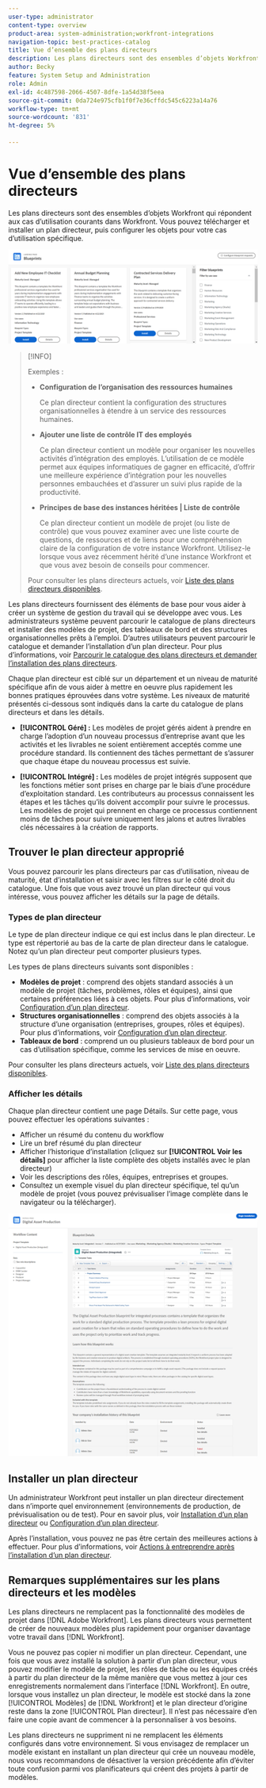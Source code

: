 ```yaml
---
user-type: administrator
content-type: overview
product-area: system-administration;workfront-integrations
navigation-topic: best-practices-catalog
title: Vue d’ensemble des plans directeurs
description: Les plans directeurs sont des ensembles d’objets Workfront qui répondent aux cas d’utilisation courants dans Workfront. Vous pouvez télécharger et installer un plan directeur, puis configurer les objets pour votre cas d’utilisation spécifique.
author: Becky
feature: System Setup and Administration
role: Admin
exl-id: 4c487598-2066-4507-8dfe-1a54d38f5eea
source-git-commit: 0da724e975cfb1f0f7e36cffdc545c6223a14a76
workflow-type: tm+mt
source-wordcount: '831'
ht-degree: 5%

---
```


# Vue d’ensemble des plans directeurs

<!--Audited: 01/2024-->

Les plans directeurs sont des ensembles d’objets Workfront qui répondent aux cas d’utilisation courants dans Workfront. Vous pouvez télécharger et installer un plan directeur, puis configurer les objets pour votre cas d’utilisation spécifique.

![](assets/blueprints-main-page-catalog.png)

>[!INFO]
>
>Exemples :
>
>* **Configuration de l’organisation des ressources humaines**
>
>   Ce plan directeur contient la configuration des structures organisationnelles à étendre à un service des ressources humaines.
>
>* **Ajouter une liste de contrôle IT des employés**
>
>   Ce plan directeur contient un modèle pour organiser les nouvelles activités d’intégration des employés. L’utilisation de ce modèle permet aux équipes informatiques de gagner en efficacité, d’offrir une meilleure expérience d’intégration pour les nouvelles personnes embauchées et d’assurer un suivi plus rapide de la productivité.
>
>* **Principes de base des instances héritées | Liste de contrôle**
>
>    Ce plan directeur contient un modèle de projet (ou liste de contrôle) que vous pouvez examiner avec une liste courte de questions, de ressources et de liens pour une compréhension claire de la configuration de votre instance Workfront. Utilisez-le lorsque vous avez récemment hérité d’une instance Workfront et que vous avez besoin de conseils pour commencer.
>
>Pour consulter les plans directeurs actuels, voir [Liste des plans directeurs disponibles](/help/quicksilver/administration-and-setup/blueprints/list-of-available-blueprints.md).


Les plans directeurs fournissent des éléments de base pour vous aider à créer un système de gestion du travail qui se développe avec vous. Les administrateurs système peuvent parcourir le catalogue de plans directeurs et installer des modèles de projet, des tableaux de bord et des structures organisationnelles prêts à l’emploi. D’autres utilisateurs peuvent parcourir le catalogue et demander l’installation d’un plan directeur. Pour plus d’informations, voir [Parcourir le catalogue des plans directeurs et demander l’installation des plans directeurs](../../administration-and-setup/blueprints/browse-catalog.md).

Chaque plan directeur est ciblé sur un département et un niveau de maturité spécifique afin de vous aider à mettre en oeuvre plus rapidement les bonnes pratiques éprouvées dans votre système. Les niveaux de maturité présentés ci-dessous sont indiqués dans la carte du catalogue de plans directeurs et dans les détails.

* **[!UICONTROL Géré] :** Les modèles de projet gérés aident à prendre en charge l’adoption d’un nouveau processus d’entreprise avant que les activités et les livrables ne soient entièrement acceptés comme une procédure standard. Ils contiennent des tâches permettant de s’assurer que chaque étape du nouveau processus est suivie.

* **[!UICONTROL Intégré] :** Les modèles de projet intégrés supposent que les fonctions métier sont prises en charge par le biais d’une procédure d’exploitation standard. Les contributeurs au processus connaissent les étapes et les tâches qu’ils doivent accomplir pour suivre le processus. Les modèles de projet qui prennent en charge ce processus contiennent moins de tâches pour suivre uniquement les jalons et autres livrables clés nécessaires à la création de rapports.

## Trouver le plan directeur approprié

Vous pouvez parcourir les plans directeurs par cas d’utilisation, niveau de maturité, état d’installation et saisir avec les filtres sur le côté droit du catalogue. Une fois que vous avez trouvé un plan directeur qui vous intéresse, vous pouvez afficher les détails sur la page de détails.

### Types de plan directeur

Le type de plan directeur indique ce qui est inclus dans le plan directeur. Le type est répertorié au bas de la carte de plan directeur dans le catalogue. Notez qu’un plan directeur peut comporter plusieurs types.

Les types de plans directeurs suivants sont disponibles :

* **Modèles de projet** : comprend des objets standard associés à un modèle de projet (tâches, problèmes, rôles et équipes), ainsi que certaines préférences liées à ces objets. Pour plus d’informations, voir [Configuration d’un plan directeur](../../administration-and-setup/blueprints/configure-template-package.md).
* **Structures organisationnelles** : comprend des objets associés à la structure d’une organisation (entreprises, groupes, rôles et équipes). Pour plus d’informations, voir [Configuration d’un plan directeur](../../administration-and-setup/blueprints/configure-template-package.md).
* **Tableaux de bord** : comprend un ou plusieurs tableaux de bord pour un cas d’utilisation spécifique, comme les services de mise en oeuvre.
<!--
* Request queues: Includes one or more projects configured as request queues.
* Custom forms: Includes custom forms attached to another object type, such as a project or portfolio.
* Setup features: Includes one or more elements that are configured in the Setup area of Workfront, such as layout templates.
-->

Pour consulter les plans directeurs actuels, voir [Liste des plans directeurs disponibles](/help/quicksilver/administration-and-setup/blueprints/list-of-available-blueprints.md).

### Afficher les détails

Chaque plan directeur contient une page Détails. Sur cette page, vous pouvez effectuer les opérations suivantes :

* Afficher un résumé du contenu du workflow
* Lire un bref résumé du plan directeur
* Afficher l’historique d’installation (cliquez sur **[!UICONTROL Voir les détails]** pour afficher la liste complète des objets installés avec le plan directeur)
* Voir les descriptions des rôles, équipes, entreprises et groupes.
* Consultez un exemple visuel du plan directeur spécifique, tel qu’un modèle de projet (vous pouvez prévisualiser l’image complète dans le navigateur ou la télécharger).

![[!UICONTROL Détails du plan directeur] page](assets/blueprint-details-page-2022.png)

## Installer un plan directeur

Un administrateur Workfront peut installer un plan directeur directement dans n’importe quel environnement (environnements de production, de prévisualisation ou de test). Pour en savoir plus, voir [Installation d’un plan directeur](../../administration-and-setup/blueprints/blueprints-install.md) ou [Configuration d’un plan directeur](../../administration-and-setup/blueprints/configure-template-package.md).

Après l’installation, vous pouvez ne pas être certain des meilleures actions à effectuer. Pour plus d’informations, voir [Actions à entreprendre après l’installation d’un plan directeur](../../administration-and-setup/blueprints/best-next-actions-after-install.md).

## Remarques supplémentaires sur les plans directeurs et les modèles

Les plans directeurs ne remplacent pas la fonctionnalité des modèles de projet dans [!DNL Adobe Workfront]. Les plans directeurs vous permettent de créer de nouveaux modèles plus rapidement pour organiser davantage votre travail dans [!DNL Workfront].

Vous ne pouvez pas copier ni modifier un plan directeur. Cependant, une fois que vous avez installé la solution à partir d’un plan directeur, vous pouvez modifier le modèle de projet, les rôles de tâche ou les équipes créés à partir du plan directeur de la même manière que vous mettez à jour ces enregistrements normalement dans l’interface [!DNL Workfront]. En outre, lorsque vous installez un plan directeur, le modèle est stocké dans la zone [!UICONTROL Modèles] de [!DNL Workfront] et le plan directeur d’origine reste dans la zone [!UICONTROL Plan directeur]. Il n’est pas nécessaire d’en faire une copie avant de commencer à la personnaliser à vos besoins.

Les plans directeurs ne suppriment ni ne remplacent les éléments configurés dans votre environnement. Si vous envisagez de remplacer un modèle existant en installant un plan directeur qui crée un nouveau modèle, nous vous recommandons de désactiver la version précédente afin d’éviter toute confusion parmi vos planificateurs qui créent des projets à partir de modèles.
